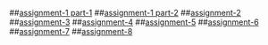 ##[assignment-1 part-1](https://github.com/tejasai123w/aiml4/blob/main/assignment-1-part-1-.ipynb)
##[assignment-1 part-2](https://github.com/tejasai123w/aiml4/blob/main/assignment-1-part-2.ipynb)
##[assignment-2](https://github.com/tejasai123w/aiml4/blob/main/assignment-2.ipynb)
##[assignment-3](https://github.com/tejasai123w/aiml4/blob/main/assignment-3.ipynb)
##[assignment-4](https://github.com/tejasai123w/aiml4/blob/main/assignment-4.ipynb)
##[assignment-5](https://github.com/tejasai123w/aiml4/blob/main/assignment5.ipynb)
##[assignment-6](https://github.com/tejasai123w/aiml4/blob/main/assignment6.ipynb)
##[assignment-7](https://github.com/tejasai123w/aiml4/blob/main/assignment7.ipynb)
##[assignment-8](https://github.com/tejasai123w/aiml4/blob/main/assignment-8.ipynb)




